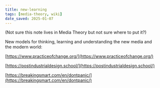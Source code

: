 ```yaml
---
title: new-learning
tags: [media-theory, wiki]
date_saved: 2025-01-07
---
```


(Not sure this note lives in Media Theory but not sure where to put it?)

New models for thinking, learning and understanding the new media and the modern world:

[https://www.practiceofchange.org/](https://www.practiceofchange.org/)

[https://postindustrialdesign.school/](https://postindustrialdesign.school/)

[https://breakingsmart.com/en/dontpanic/](https://breakingsmart.com/en/dontpanic/)